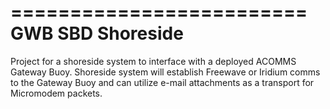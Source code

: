 =========================
GWB SBD Shoreside
=========================

Project for a shoreside system to interface with a deployed ACOMMS Gateway Buoy. Shoreside system will establish Freewave or Iridium comms to the Gateway Buoy and can utilize e-mail attachments as a transport for Micromodem packets.
